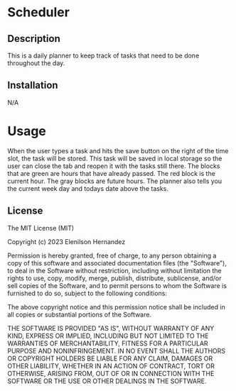 # Scheduler

## Description

This is a daily planner to keep track of tasks that need to be done throughout the day.

## Installation

N/A

# Usage

When the user types a task and hits the save button on the right of the time slot, the task will be stored. This task will be saved in local storage so the user can close the tab and reopen it with the tasks still there. The blocks that are green are hours that have already passed. The red block is the current hour. The gray blocks are future hours. The planner also tells you the current week day and todays date above the tasks.

## License 

The MIT License (MIT)

Copyright (c) 2023 Elenilson Hernandez

Permission is hereby granted, free of charge, to any person obtaining a copy of this software and associated documentation files (the "Software"), to deal in the Software without restriction, including without limitation the rights to use, copy, modify, merge, publish, distribute, sublicense, and/or sell copies of the Software, and to permit persons to whom the Software is furnished to do so, subject to the following conditions:

The above copyright notice and this permission notice shall be included in all copies or substantial portions of the Software.

THE SOFTWARE IS PROVIDED "AS IS", WITHOUT WARRANTY OF ANY KIND, EXPRESS OR IMPLIED, INCLUDING BUT NOT LIMITED TO THE WARRANTIES OF MERCHANTABILITY, FITNESS FOR A PARTICULAR PURPOSE AND NONINFRINGEMENT. IN NO EVENT SHALL THE AUTHORS OR COPYRIGHT HOLDERS BE LIABLE FOR ANY CLAIM, DAMAGES OR OTHER LIABILITY, WHETHER IN AN ACTION OF CONTRACT, TORT OR OTHERWISE, ARISING FROM, OUT OF OR IN CONNECTION WITH THE SOFTWARE OR THE USE OR OTHER DEALINGS IN THE SOFTWARE.